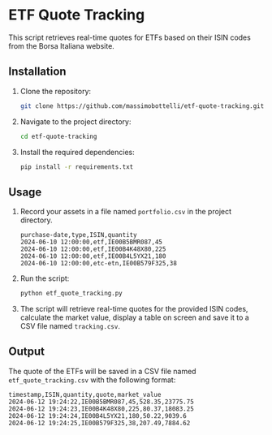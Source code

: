 # ETF Quote Tracking

This script retrieves real-time quotes for ETFs based on their ISIN codes from the Borsa Italiana website.

## Installation

1. Clone the repository:
   ```bash
   git clone https://github.com/massimobottelli/etf-quote-tracking.git
   ```
2. Navigate to the project directory:
   ```bash
   cd etf-quote-tracking
   ```
3. Install the required dependencies:
   ```bash
   pip install -r requirements.txt
   ```

## Usage

1. Record your assets in a file named `portfolio.csv` in the project directory.

   ```csv
   purchase-date,type,ISIN,quantity
   2024-06-10 12:00:00,etf,IE00B5BMR087,45
   2024-06-10 12:00:00,etf,IE00B4K48X80,225
   2024-06-10 12:00:00,etf,IE00B4L5YX21,180
   2024-06-10 12:00:00,etc-etn,IE00B579F325,38
   ```
2. Run the script:
   ```bash
   python etf_quote_tracking.py
   ```
3. The script will retrieve real-time quotes for the provided ISIN codes, calculate the market value, display a table on screen and save it to a CSV file named `tracking.csv`.

## Output

The quote of the ETFs will be saved in a CSV file named `etf_quote_tracking.csv` with the following format:

```csv
timestamp,ISIN,quantity,quote,market_value
2024-06-12 19:24:22,IE00B5BMR087,45,528.35,23775.75
2024-06-12 19:24:23,IE00B4K48X80,225,80.37,18083.25
2024-06-12 19:24:24,IE00B4L5YX21,180,50.22,9039.6
2024-06-12 19:24:25,IE00B579F325,38,207.49,7884.62
```
